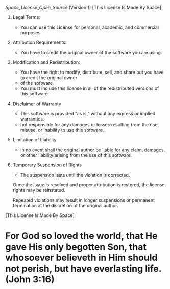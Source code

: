 _Space_License_Open_Source_ (Version 1)
    [This License Is Made By Space]

1) Legal Terms:
    - You can use this License for personal, academic, and commercial purposes 

2) Attribution Requirements:
    - You have to credit the original owner of the software you are using.

3) Modification and Redistribution:
    - You have the right to modify, distribute, sell, and share but you have to credit the original owner
    - of the software.
    - You must include this license in all of the redistributed versions of this software.

4) Disclaimer of Warranty
    - This software is provided “as is,” without any express or implied warranties.
    - not responsible for any damages or losses resulting from the use, misuse, or inability to use this software.

5) Limitation of Liability
    - In no event shall the original author be liable for any claim, damages, or other liability arising       from the use of this software.

6) Temporary Suspension of Rights
    - The suspension lasts until the violation is corrected.

    Once the issue is resolved and proper attribution is restored, the license rights may be reinstated.

    Repeated violations may result in longer suspensions or permanent termination at the discretion of the original author.


[This License Is Made By Space]

# For God so loved the world, that He gave His only begotten Son, that whosoever believeth in Him should not perish, but have everlasting life. (John 3:16)

